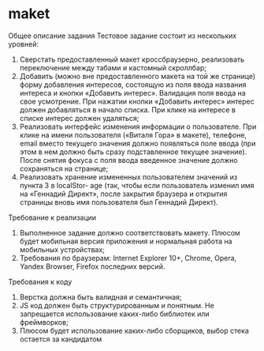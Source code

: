 # maket

Общее описание задания
Тестовое задание состоит из нескольких уровней:
1.	Сверстать предоставленный макет кроссбраузерно, реализовать переключение между табами и кастомный скроллбар;
2.	Добавить (можно вне предоставленного макета на той же странице) форму добавления интересов, состоящую из поля ввода названия интереса и кнопки
«Добавить интерес». Валидация поля ввода на свое усмотрение. При нажатии кнопки «Добавить интерес» интерес должен добавляться в начало списка. При клике на интересе в списке интерес должен удаляться;
3.	Реализовать интерфейс изменения информации о пользователе. При клике на имени пользователя («Виталя Гора» в макете), телефоне, email вместо текущего значения должно появляться поле ввода (при этом в нем должно быть сразу подставленное текущее значение). После снятия фокуса с поля ввода введенное значение должно сохраняться на странице;
4.	Реализовать хранение измененных пользователем значений из пункта 3 в localStor- age (так, чтобы если пользователь изменил имя на «Геннадий Директ», после закрытия браузера и открытия страницы вновь имя пользователя был Геннадий Директ).

Требование к реализации
1.	Выполненное задание должно соответствовать макету. Плюсом будет мобильная версия приложения и нормальная работа на мобильных устройствах;
2.	Требования по браузерам: Internet Explorer 10+, Chrome, Opera, Yandex Browser, Firefox последних версий.

Требования к коду
1.	Верстка должна быть валидная и семантичная;
2.	JS код должен быть структурированным и понятным. Не запрещается использование каких-либо библиотек или фреймворков;
3.	Плюсом будет использование каких-либо сборщиков, выбор стека остается за кандидатом
